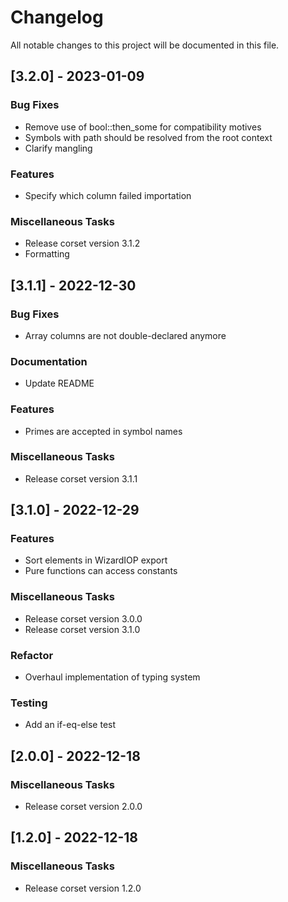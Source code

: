 # Changelog

All notable changes to this project will be documented in this file.

## [3.2.0] - 2023-01-09

### Bug Fixes

- Remove use of bool::then_some for compatibility motives
- Symbols with path should be resolved from the root context
- Clarify mangling

### Features

- Specify which column failed importation

### Miscellaneous Tasks

- Release corset version 3.1.2
- Formatting

## [3.1.1] - 2022-12-30

### Bug Fixes

- Array columns are not double-declared anymore

### Documentation

- Update README

### Features

- Primes are accepted in symbol names

### Miscellaneous Tasks

- Release corset version 3.1.1

## [3.1.0] - 2022-12-29

### Features

- Sort elements in WizardIOP export
- Pure functions can access constants

### Miscellaneous Tasks

- Release corset version 3.0.0
- Release corset version 3.1.0

### Refactor

- Overhaul implementation of typing system

### Testing

- Add an if-eq-else test

## [2.0.0] - 2022-12-18

### Miscellaneous Tasks

- Release corset version 2.0.0

## [1.2.0] - 2022-12-18

### Miscellaneous Tasks

- Release corset version 1.2.0

<!-- generated by git-cliff -->
